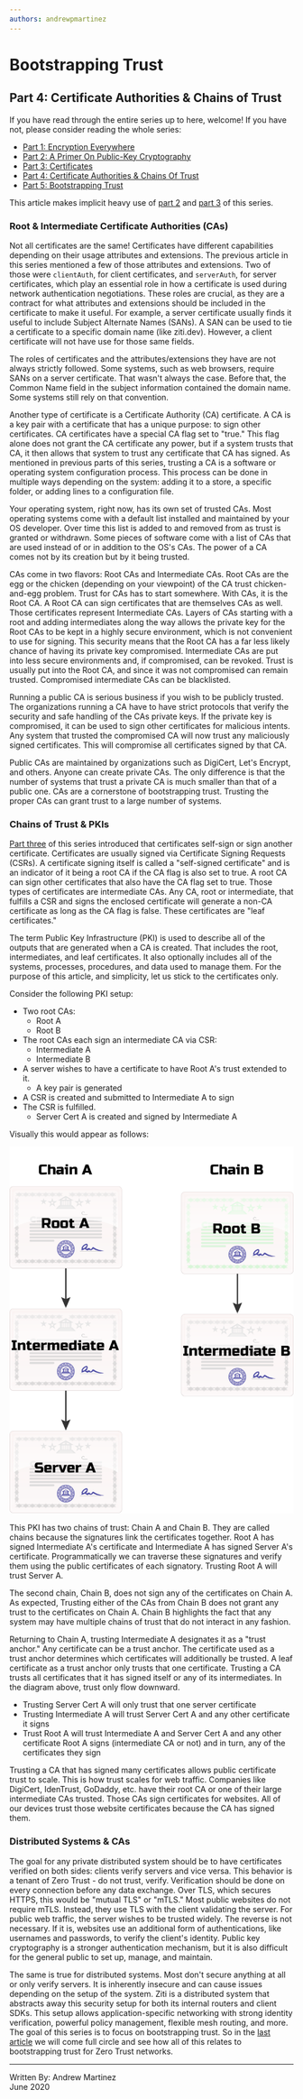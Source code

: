 ```yaml
---
authors: andrewpmartinez
---
```


# Bootstrapping Trust

## Part 4: Certificate Authorities & Chains of Trust

If you have read through the entire series up to here, welcome! If you
have not, please consider reading the whole series:

- [Part 1: Encryption Everywhere](./part-01.encryption-everywhere.md)
- [Part 2: A Primer On Public-Key Cryptography](./part-02.a-primer-on-public-key-cryptography.md)
- [Part 3: Certificates](./part-03.certificates.md)
- [Part 4: Certificate Authorities & Chains Of Trust](./part-04.certificate-authorities-and-chains-of-trust.md)
- [Part 5: Bootstrapping Trust](./part-05.bootstrapping-trust.md)

This article makes implicit heavy use of
[part 2](./part-02.a-primer-on-public-key-cryptography.md) and
[part 3](./part-03.certificates.md) of this series.

### Root & Intermediate Certificate Authorities (CAs)

Not all certificates are the same! Certificates have different
capabilities depending on their usage attributes and extensions. The
previous article in this series mentioned a few of those attributes and
extensions. Two of those were `clientAuth`, for client certificates, and
`serverAuth`, for server certificates, which play an essential role in
how a certificate is used during network authentication negotiations.
These roles are crucial, as they are a contract for what attributes and
extensions should be included in the certificate to make it useful. For
example, a server certificate usually finds it useful to include Subject
Alternate Names (SANs). A SAN can be used to tie a certificate to a
specific domain name (like ziti.dev). However, a client certificate will
not have use for those same fields.

The roles of certificates and the attributes/extensions they have are
not always strictly followed. Some systems, such as web browsers,
require SANs on a server certificate. That wasn't always the case.
Before that, the Common Name field in the subject information contained
the domain name. Some systems still rely on that convention.

Another type of certificate is a Certificate Authority (CA) certificate.
A CA is a key pair with a certificate that has a unique purpose: to sign
other certificates. CA certificates have a special CA flag set to
"true." This flag alone does not grant the CA certificate any power, but
if a system trusts that CA, it then allows that system to trust any
certificate that CA has signed. As mentioned in previous parts of this
series, trusting a CA is a software or operating system configuration
process. This process can be done in multiple ways depending on the
system: adding it to a store, a specific folder, or adding lines to a
configuration file.

Your operating system, right now, has its own set of trusted CAs. Most
operating systems come with a default list installed and maintained by
your OS developer. Over time this list is added to and removed from as
trust is granted or withdrawn. Some pieces of software come with a list
of CAs that are used instead of or in addition to the OS's CAs. The
power of a CA comes not by its creation but by it being trusted.

CAs come in two flavors: Root CAs and Intermediate CAs. Root CAs are the
egg or the chicken (depending on your viewpoint) of the CA trust
chicken-and-egg problem. Trust for CAs has to start somewhere. With CAs,
it is the Root CA. A Root CA can sign certificates that are themselves
CAs as well. Those certificates represent Intermediate CAs. Layers of
CAs starting with a root and adding intermediates along the way allows
the private key for the Root CAs to be kept in a highly secure
environment, which is not convenient to use for signing. This security
means that the Root CA has a far less likely chance of having its
private key compromised. Intermediate CAs are put into less secure
environments and, if compromised, can be revoked. Trust is usually put
into the Root CA, and since it was not compromised can remain trusted.
Compromised intermediate CAs can be blacklisted.

Running a public CA is serious business if you wish to be publicly
trusted. The organizations running a CA have to have strict protocols
that verify the security and safe handling of the CAs private keys. If
the private key is compromised, it can be used to sign other
certificates for malicious intents. Any system that trusted the
compromised CA will now trust any maliciously signed certificates. This
will compromise all certificates signed by that CA.

Public CAs are maintained by organizations such as DigiCert, Let's
Encrypt, and others. Anyone can create private CAs. The only difference
is that the number of systems that trust a private CA is much smaller
than that of a public one. CAs are a cornerstone of bootstrapping trust.
Trusting the proper CAs can grant trust to a large number of systems.

### Chains of Trust & PKIs

[Part three](./part-03.certificates.md) of this series introduced that
certificates self-sign or sign another certificate. Certificates are
usually signed via Certificate Signing Requests (CSRs). A certificate
signing itself is called a "self-signed certificate" and is an indicator
of it being a root CA if the CA flag is also set to true. A root CA can
sign other certificates that also have the CA flag set to true. Those
types of certificates are intermediate CAs. Any CA, root or
intermediate, that fulfills a CSR and signs the enclosed certificate
will generate a non-CA certificate as long as the CA flag is false.
These certificates are "leaf certificates."

The term Public Key Infrastructure (PKI) is used to describe all of the
outputs that are generated when a CA is created. That includes the root,
intermediates, and leaf certificates. It also optionally includes all of
the systems, processes, procedures, and data used to manage them. For
the purpose of this article, and simplicity, let us stick to the
certificates only.

Consider the following PKI setup:

- Two root CAs:
  - Root A
  - Root B
- The root CAs each sign an intermediate CA via CSR:
  - Intermediate A
  - Intermediate B
- A server wishes to have a certificate to have Root A's trust extended
  to it.
  - A key pair is generated
- A CSR is created and submitted to Intermediate A to sign
- The CSR is fulfilled.
  - Server Cert A is created and signed by Intermediate A

Visually this would appear as follows:

![Chains](./images/chains.png)

This PKI has two chains of trust: Chain A and Chain B. They are called
chains because the signatures link the certificates together. Root A has
signed Intermediate A's certificate and Intermediate A has signed Server
A's certificate. Programmatically we can traverse these signatures and
verify them using the public certificates of each signatory. Trusting
Root A will trust Server A.

The second chain, Chain B, does not sign any of the certificates on
Chain A. As expected, Trusting either of the CAs from Chain B does not
grant any trust to the certificates on Chain A. Chain B highlights the
fact that any system may have multiple chains of trust that do not
interact in any fashion.

Returning to Chain A, trusting Intermediate A designates it as a "trust
anchor." Any certificate can be a trust anchor. The certificate used as
a trust anchor determines which certificates will additionally be
trusted. A leaf certificate as a trust anchor only trusts that one
certificate. Trusting a CA trusts all certificates that it has signed
itself or any of its intermediates. In the diagram above, trust only
flow downward.

- Trusting Server Cert A will only trust that one server certificate
- Trusting Intermediate A will trust Server Cert A and any other
  certificate it signs
- Trust Root A will trust Intermediate A and Server Cert A and any other
  certificate Root A signs (intermediate CA or not) and in turn, any of
  the certificates they sign

Trusting a CA that has signed many certificates allows public
certificate trust to scale. This is how trust scales for web traffic.
Companies like DigiCert, IdenTrust, GoDaddy, etc. have their root CA or
one of their large intermediate CAs trusted. Those CAs sign certificates
for websites. All of our devices trust those website certificates
because the CA has signed them.

### Distributed Systems & CAs

The goal for any private distributed system should be to have
certificates verified on both sides: clients verify servers and vice
versa. This behavior is a tenant of Zero Trust - do not trust, verify.
Verification should be done on every connection before any data
exchange. Over TLS, which secures HTTPS, this would be "mutual TLS" or
"mTLS." Most public websites do not require mTLS. Instead, they use TLS
with the client validating the server. For public web traffic, the
server wishes to be trusted widely. The reverse is not necessary. If it
is, websites use an additional form of authentications, like usernames
and passwords, to verify the client's identity. Public key cryptography
is a stronger authentication mechanism, but it is also difficult for the
general public to set up, manage, and maintain.

The same is true for distributed systems. Most don't secure anything at
all or only verify servers. It is inherently insecure and can cause
issues depending on the setup of the system. Ziti is a distributed
system that abstracts away this security setup for both its internal
routers and client SDKs. This setup allows application-specific
networking with strong identity verification, powerful policy
management, flexible mesh routing, and more. The goal of this series is
to focus on bootstrapping trust. So in the
[last article](./part-05.bootstrapping-trust.md) we will come full
circle and see how all of this relates to bootstrapping trust for Zero
Trust networks.

---

Written By: Andrew Martinez  
June 2020
